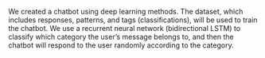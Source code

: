 We created a chatbot using deep learning methods. The dataset, which includes responses, patterns, and tags (classifications), will be used to train the chatbot. We use a recurrent neural network (bidirectional LSTM) to classify which category the user’s message belongs to, and then the chatbot will respond to the user randomly according to the category.

